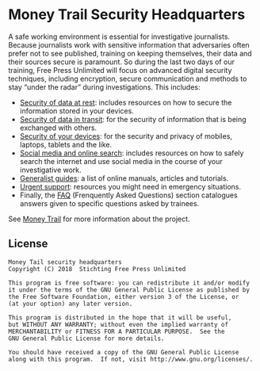 # Money Trail Security Headquarters

A safe working environment is essential for investigative journalists. Because journalists work with sensitive information that adversaries often prefer not to see published, training on keeping themselves, their data and their sources secure is paramount. So during the last two days of our training, Free Press Unlimited will focus on advanced digital security techniques, including encryption, secure communication and methods to stay “under the radar” during investigations. This includes:

- [Security of data at rest](https://security.money-trail.org/data-at-rest): includes resources on how to secure the information stored in your devices.
- [Security of data in transit](https://security.money-trail.org/data-in-transit): for the security of information that is being exchanged with others.
- [Security of your devices](https://security.money-trail.org/mobile-devices): for the security and privacy of mobiles, laptops, tablets and the like.
- [Social media and online search](https://security.money-trail.org/social-media): includes resources on how to safely search the internet and use social media in the course of your investigative work.
- [Generalist guides](https://security.money-trail.org/guides): a list of online manuals, articles and tutorials.
- [Urgent support](https://security.money-trail.org/emergency-support): resources you might need in emergency situations.
- Finally, the [FAQ](https://security.money-trail.org/faq) (Frenquently Asked Questions) section catalogues answers given to specific questions asked by trainees.

See [Money Trail](https://www.money-trail.org) for more information about the project.

## License

    Money Tail security headquarters
    Copyright (C) 2018  Stichting Free Press Unlimited

    This program is free software: you can redistribute it and/or modify
    it under the terms of the GNU General Public License as published by
    the Free Software Foundation, either version 3 of the License, or
    (at your option) any later version.

    This program is distributed in the hope that it will be useful,
    but WITHOUT ANY WARRANTY; without even the implied warranty of
    MERCHANTABILITY or FITNESS FOR A PARTICULAR PURPOSE.  See the
    GNU General Public License for more details.

    You should have received a copy of the GNU General Public License
    along with this program.  If not, visit http://www.gnu.org/licenses/.
